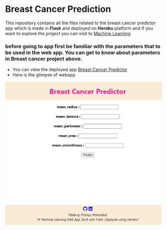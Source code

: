 # Breast Cancer Prediction

This repository contains all the files related to the breast cancer predictor app  which is made in **Flask** and deployed on **Heroku** platform and if you want to explore the project you can visit to [Machine Learning](https://github.com/pranaymohadikar/Machine-Learning-Projects-/tree/master/Breast%20Cancer%20Prediction)


### before going to app first be familiar with the parameters that to be used in the web app. You can get to know about parameters in Breast cancer project above.

- You can view the deployed app [Breast Cancer Predictor](https://breast-cancer-prediction-v1.herokuapp.com/)
- Here is the glimpse of webapp 


![webpage](https://github.com/pranaymohadikar/Breast_cancer_prediction/blob/master/static/breast%20cancer%20%20webapp.png)
